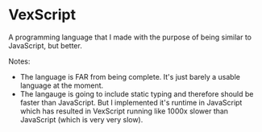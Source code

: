 # VexScript
A programming language that I made with the purpose of being similar to JavaScript, but better.

Notes:
  - The language is FAR from being complete. It's just barely a usable language at the moment.
  - The langauge is going to include static typing and therefore should be faster than JavaScript. But I implemented it's runtime in JavaScript which has resulted in VexScript running like 1000x slower than JavaScript (which is very very slow).
